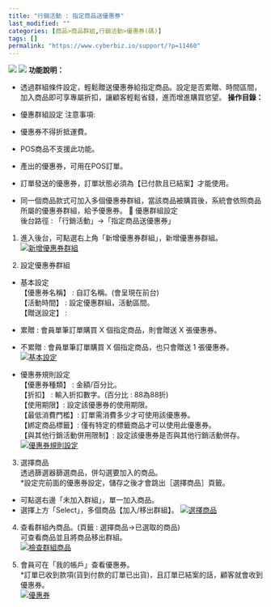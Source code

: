 ```yaml
---
title: "行銷活動 : 指定商品送優惠券"
last_modified: ""
categories: [商品>商品群組,行銷活動>優惠券(碼)]
tags: []
permalink: "https://www.cyberbiz.io/support/?p=11460"
---
```


![](https://www.cyberbiz.io/support/wp-content/uploads/適用站別.png)
[![](https://www.cyberbiz.io/support/wp-content/uploads/台灣站.png)](https://www.cyberbiz.io/support/?page_id=2490)
**功能說明：**  

* 透過群組條件設定，輕鬆贈送優惠券給指定商品。設定是否累贈、時間區間，加入商品即可享專屬折扣，讓顧客輕鬆省錢，進而增進購買慾望。
**操作目錄：**

* 優惠群組設定
注意事項:  

* 優惠券不得折抵運費。 
* POS商品不支援此功能。 
* 產出的優惠券，可用在POS訂單。 
* 訂單發送的優惠券，訂單狀態必須為【已付款且已結案】才能使用。
* 同一個商品款式可加入多個優惠券群組，當該商品被購買後，系統會依照商品所屬的優惠券群組，給予優惠券。
📌 優惠群組設定  
後台路徑 : 「行銷活動」→「指定商品送優惠券」  


1. 進入後台，可點選右上角「新增優惠券群組」，新增優惠券群組。  
[![新增優惠券群組](https://www.cyberbiz.io/support/wp-content/uploads/行銷活動-指定商品送優惠券01.png)](https://www.cyberbiz.io/support/wp-content/uploads/行銷活動-指定商品送優惠券01.png)



2. 設定優惠券群組 
* 基本設定  
【優惠券名稱】 : 自訂名稱。(會呈現在前台)  
【活動時間】 : 設定優惠群組，活動區間。  
【贈送設定】 :

* 累贈 : 會員單筆訂單購買 X 個指定商品，則會贈送 X 張優惠券。
* 不累贈 : 會員單筆訂單購買 X 個指定商品，也只會贈送 1 張優惠券。
[![基本設定](https://www.cyberbiz.io/support/wp-content/uploads/行銷活動-指定商品送優惠券02.png)](https://www.cyberbiz.io/support/wp-content/uploads/行銷活動-指定商品送優惠券02.png)

* 優惠券規則設定  
【優惠券種類】 : 金額/百分比。  
【折扣】 : 輸入折扣數字。(百分比 : 88為88折)  
【使用期限】: 設定該優惠券的使用期限。  
【最低消費門檻】: 訂單需消費多少才可使用該優惠券。  
【綁定商品標籤】: 僅有特定的標籤商品才可以使用此優惠券。  
【與其他行銷活動併用限制】: 設定該優惠券是否與其他行銷活動併存。  
[![優惠券規則設定](https://www.cyberbiz.io/support/wp-content/uploads/行銷活動-指定商品送優惠券03.png)](https://www.cyberbiz.io/support/wp-content/uploads/行銷活動-指定商品送優惠券03.png)



3. 選擇商品  
透過篩選器篩選商品，併勾選要加入的商品。  
*設定完前面的優惠券設定，儲存之後才會跳出［選擇商品］頁籤。 
* 可點選右邊「未加入群組」，單一加入商品。
* 選擇上方「Select」，多個商品【加入/移出群組】。
[![選擇商品](https://www.cyberbiz.io/support/wp-content/uploads/行銷活動-指定商品送優惠券04.png)](https://www.cyberbiz.io/support/wp-content/uploads/行銷活動-指定商品送優惠券04.png)



4. 查看群組內商品。(頁籤 : 選擇商品→已選取的商品)  
可查看商品並且將商品移出群組。  
[![檢查群組商品](https://www.cyberbiz.io/support/wp-content/uploads/行銷活動-指定商品送優惠券05.png)](https://www.cyberbiz.io/support/wp-content/uploads/行銷活動-指定商品送優惠券05.png)



5. 會員可在「我的帳戶」查看優惠券。  
*訂單已收到款項(貨到付款的訂單已出貨)，且訂單已結案的話，顧客就會收到優惠券。  
[![優惠券](https://www.cyberbiz.io/support/wp-content/uploads/行銷活動-指定商品送優惠券06.png)](https://www.cyberbiz.io/support/wp-content/uploads/行銷活動-指定商品送優惠券06.png)



